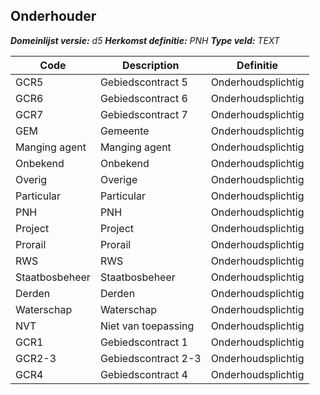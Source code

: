 ﻿## Onderhouder

*__Domeinlijst versie:__ d5*
*__Herkomst definitie:__ PNH*
*__Type veld:__ TEXT*

|__Code__ |__Description__ |__Definitie__	|
|	---	|	---	|   ---	| 
| GCR5 | Gebiedscontract 5 | Onderhoudsplichtig |
| GCR6 | Gebiedscontract 6 | Onderhoudsplichtig |
| GCR7 | Gebiedscontract 7 | Onderhoudsplichtig |
| GEM | Gemeente | Onderhoudsplichtig |
| Manging agent | Manging agent | Onderhoudsplichtig |
| Onbekend | Onbekend | Onderhoudsplichtig |
| Overig | Overige | Onderhoudsplichtig |
| Particular | Particular | Onderhoudsplichtig |
| PNH | PNH | Onderhoudsplichtig |
| Project | Project | Onderhoudsplichtig |
| Prorail | Prorail | Onderhoudsplichtig |
| RWS | RWS | Onderhoudsplichtig |
| Staatbosbeheer | Staatbosbeheer | Onderhoudsplichtig |
| Derden | Derden | Onderhoudsplichtig |
| Waterschap | Waterschap | Onderhoudsplichtig |
| NVT | Niet van toepassing | Onderhoudsplichtig |
| GCR1 | Gebiedscontract 1 | Onderhoudsplichtig |
| GCR2-3 | Gebiedscontract 2-3 | Onderhoudsplichtig |
| GCR4 | Gebiedscontract 4 | Onderhoudsplichtig |
